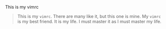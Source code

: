 This is my vimrc

> This is my `vimrc`. There are many like it, but this one is mine. My `vimrc`
> is my best friend. It is my life. I must master it as I must master my
> life.
